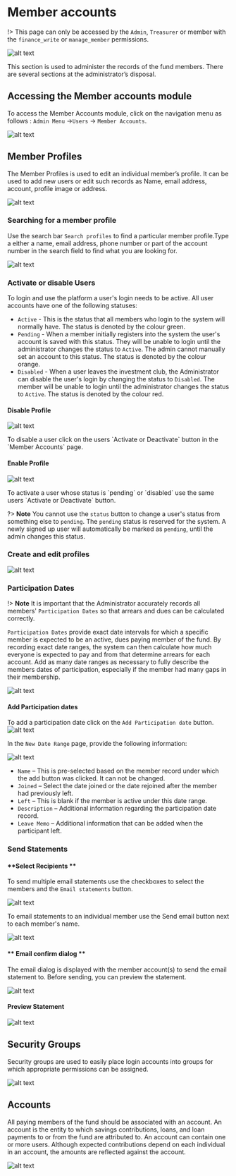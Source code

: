# Member accounts
!> This page can only be accessed by the `Admin`, `Treasurer` or member with the `finance_write` or `manage_member` permissions.

![alt text](images/9.0_Members_Banner.png "Member Accounts banner")

This section is used to administer the records of the fund members. There are several sections at the administrator’s disposal.

## Accessing the Member accounts module

To access the Member Accounts module, click on the navigation menu as follows : `Admin Menu` ->`Users` -> `Member Accounts`.


![alt text](images/9.1_Members_Menu.png "Member Accounts menu")


## Member Profiles
The Member Profiles is used to edit an individual member’s profile. It can be used to add new users or edit such records as Name, email address, account, profile image or address.

![alt text](images/9.1_Member_Profiles.png "Member profiles")

### Searching for a member profile

Use the search bar `Search profiles` to find a particular member profile.Type a either a name, email address, phone number or part of the account number in the search field to find what you are looking for.

![alt text](images/9.1_Profiles_Search.png "Member profiles search")


### Activate or disable Users
To login and use the platform a user's login needs to be active. All user accounts have one of the following statuses:

  - `Active` - This is the status that all members who login to the system will normally have. The status is denoted by the colour green.
  - `Pending` - When a member initially registers into the system the user's account is saved with this status. They will be unable to login until the administrator changes the status to `Active`. The admin cannot manually set an account to this status. The status is denoted by the colour orange.
  - `Disabled` - When a user leaves the investment club, the Administrator can disable the user's login by changing the status to `Disabled`. The member will be unable to login until the administrator changes the status to `Active`. The status is denoted by the colour red.
  
<!-- tabs:start -->
#### **Disable Profile**
![alt text](images/9.1.2_Disable_Active_Profiles.png "Disable profile")
<div>
To disable a user click on the  users `Activate or Deactivate` button in the `Member Accounts` page. 
</div>

#### **Enable Profile**
![alt text](images/9.1.3_Enable_Disabled_Profile.png "Enable profile") 
<div>
To activate a user whose status is `pending` or `disabled` use the same users `Activate or Deactivate` button.
</div>
<!-- tabs:end -->

?> **Note** You cannot use the `status` button to change a user's status from something else to `pending`. The `pending` status is reserved for the system. A newly signed up user will automatically be marked as `pending`, until the admin changes this status. 

### Create and edit profiles
![alt text](images/9.2_New_Profile.png "New profile page")

### Participation Dates
!> **Note** It is important that the Administrator accurately records all members' `Participation Dates` so that arrears and dues can be calculated correctly.

`Participation Dates` provide exact date intervals for which a specific member is expected to be an active, dues paying member of the fund. By recording exact date ranges, the system can then calculate how much everyone is expected to pay and from that determine arrears for each account. Add as many date ranges as necessary to fully describe the members dates of participation, especially if the member had many gaps in their membership.

![alt text](images/9.2.2_Participation_Dates.png "participation dates tab")

####	Add Participation dates
To add a participation date click on the `Add Participation date` button.
![alt text](images/9.2.4_Participation_Dates_Add_Button.png "participation dates tab")

In the `New Date Range` page, provide the following information:

![alt text](images/9.2.3_Participation_Dates_Add.png "Add participation dates")

- `Name` – This is pre-selected based on the member record under which the add button was clicked. It can not be changed.
- `Joined` – Select the date joined or the date rejoined after the member had previously left.
- `Left` – This is blank if the member is active under this date range.
- `Description` – Additional information regarding the participation date record.
- `Leave Memo` – Additional information that can be added when the participant left.

<!-- ?> **Note** If there are no participation date records that include the current date, the member's account will be marked as `inactive`. -->

### Send Statements
<!-- tabs:start -->
#### **Select Recipients **
 To send multiple email statements use the checkboxes to select the members and the `Email statements` button. 

 ![alt text](images/9.3.1_Email_Selected.png "Email statements to selected") 
 
 To email statements to an individual member use the Send email button next to each member's name.

![alt text](images/9.3.2_Email_Individual.png "Email statements to individual")

#### ** Email confirm dialog **
The email dialog is displayed with the member account(s) to send the email statement to. Before sending, you can preview the statement.

![alt text](images/9.3_Email_Statements.png "send statements dialog")

#### **Preview Statement**
 ![alt text](images/9.3_Email_Preview.png "statement preview")

<!-- tabs:end -->

## Security Groups

Security groups are used to easily place login accounts into groups for which appropriate permissions can be assigned.

![alt text](images/9.4_Security_groups.png "Security groups")



## Accounts
All paying members of the fund should be associated with an account. An account is the entity to which savings contributions, loans, and loan payments to or from the fund are attributed to. An account can contain one or more users. Although expected contributions depend on each individual in an account, the amounts are reflected against the account.

![alt text](images/9.4_Accounts.png "Security groups")
 

